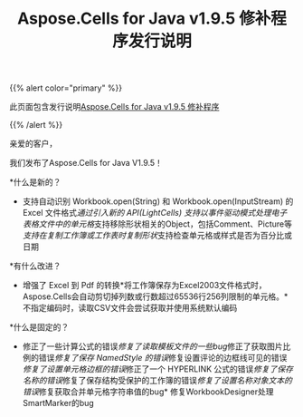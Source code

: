 ﻿---
title: Aspose.Cells for Java v1.9.5 修补程序发行说明
type: docs
weight: 10
url: /zh/java/aspose-cells-for-java-v1-9-5-hotfix-release-notes/
---
{{% alert color="primary" %}} 

此页面包含发行说明[Aspose.Cells for Java v1.9.5 修补程序](https://downloads.aspose.com/cells/java/new-releases/aspose.cells-for-java-v1.9.5-hotfix/)

{{% /alert %}} 

亲爱的客户，

我们发布了Aspose.Cells for Java V1.9.5！

 *什么是新的？

- 支持自动识别 Workbook.open(String) 和 Workbook.open(InputStream) 的 Excel 文件格式*通过引入新的 API(LightCells) 支持以事件驱动模式处理电子表格文件中的单元格*支持移除形状相关的Object，包括Comment、Picture等*支持在复制工作簿或工作表时复制形状*支持检查单元格或样式是否为百分比或日期

*有什么改进？

- 增强了 Excel 到 Pdf 的转换*将工作簿保存为Excel2003文件格式时，Aspose.Cells会自动剪切掉列数或行数超过65536行256列限制的单元格。*不指定编码时，读取CSV文件会尝试获取并使用系统默认编码

*什么是固定的？

- 修正了一些计算公式的错误*修复了读取模板文件的一些bug*修正了获取图片比例的错误*修复了保存 NamedStyle 的错误*修复设置评论的边框线可见的错误*修复了设置单元格边框的错误*修正了一个 HYPERLINK 公式的错误*修复了保存名称的错误*修复了保存结构受保护的工作簿的错误*修复了设置名称对象文本的错误*修复获取合并单元格字符串值的bug* 修复WorkbookDesigner处理SmartMarker的bug
